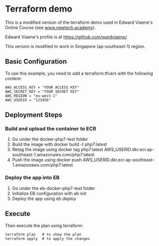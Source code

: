 # Terraform demo
This is a modified version of the terraform demo used in Edward Viaene's Online Course (see www.newtech.academy).

Edward Viaene's profile is at https://github.com/wardviaene/

This version is modified to work in Singapore (ap-southeast-1) region.

## Basic Configuration
To use this example, you need to add a terraform.tfvars with the following content:
```
AWS_ACCESS_KEY = "YOUR ACCESS KEY"
AWS_SECRET_KEY = "YOUR SECRET KEY"
AWS_REGION = "eu-west-1"
AWS_USERID = "123456"
```

## Deployment Steps

### Build and upload the container to ECR
1) Go under the docker-php7-test folder
2) Build the image with docker build -t php7:latest
3) Retag the image using docker tag php7:latest AWS_USERID.dkr.ecr.ap-southeast-1.amazonaws.com/php7:latest
4) Push the image using docker push AWS_USERID.dkr.ecr.ap-southeast-1.amazonaws.com/php7:latest

### Deploy the app into EB
1) Go under the eb-docker-php7-test folder
2) Initialize EB configuration with eb init
3) Deploy the app using eb deploy

## Execute
Then execute the plan using terraform:
```
terraform plan   # to show the plan
terraform apply  # to apply the changes
```
